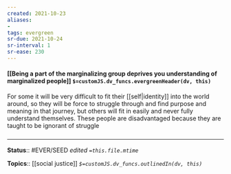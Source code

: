 ```yaml
---
created: 2021-10-23
aliases:
- 
tags: evergreen
sr-due: 2021-10-24
sr-interval: 1
sr-ease: 230
---
```

#### [[Being a part of the marginalizing group deprives you understanding of marginalized people]] `$=customJS.dv_funcs.evergreenHeader(dv, this)`

For some it will be very difficult to fit their [[self|identity]] into the world around, so they will be force to struggle through and find purpose and meaning in that journey, but others will fit in easily and never fully understand themselves. These people are disadvantaged because they are taught to be ignorant of struggle

### <hr class="footnote"/>

**Status**:: #EVER/SEED
*edited `=this.file.mtime`*

**Topics**:: [[social justice]]
*`$=customJS.dv_funcs.outlinedIn(dv, this)`*


